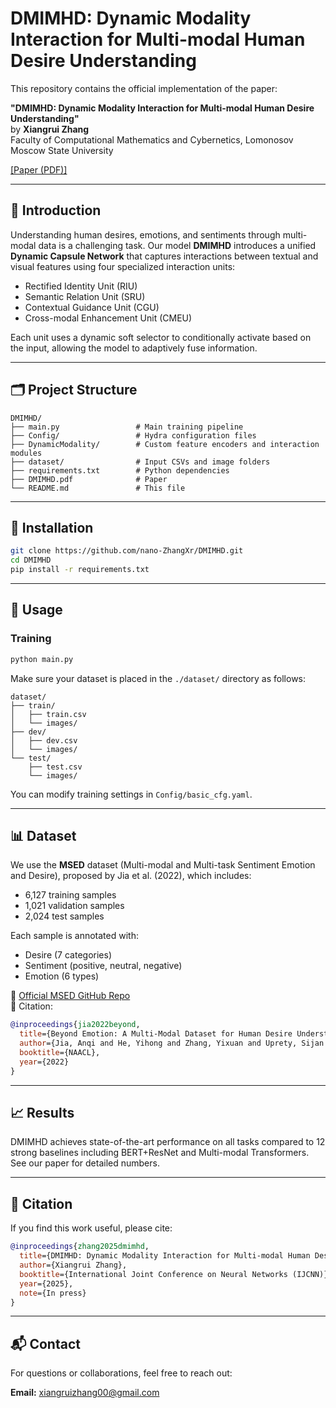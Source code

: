 # DMIMHD: Dynamic Modality Interaction for Multi-modal Human Desire Understanding

This repository contains the official implementation of the paper:

**"DMIMHD: Dynamic Modality Interaction for Multi-modal Human Desire Understanding"**  
by **Xiangrui Zhang**  
Faculty of Computational Mathematics and Cybernetics, Lomonosov Moscow State University

[[Paper (PDF)]](./DMIMHD.pdf)

---

## 🧠 Introduction

Understanding human desires, emotions, and sentiments through multi-modal data is a challenging task. Our model **DMIMHD** introduces a unified **Dynamic Capsule Network** that captures interactions between textual and visual features using four specialized interaction units:
- Rectified Identity Unit (RIU)
- Semantic Relation Unit (SRU)
- Contextual Guidance Unit (CGU)
- Cross-modal Enhancement Unit (CMEU)

Each unit uses a dynamic soft selector to conditionally activate based on the input, allowing the model to adaptively fuse information.

---

## 🗂️ Project Structure

```
DMIMHD/
├── main.py                 # Main training pipeline
├── Config/                 # Hydra configuration files
├── DynamicModality/        # Custom feature encoders and interaction modules
├── dataset/                # Input CSVs and image folders
├── requirements.txt        # Python dependencies
├── DMIMHD.pdf              # Paper
└── README.md               # This file
```

---

## 🔧 Installation

```bash
git clone https://github.com/nano-ZhangXr/DMIMHD.git
cd DMIMHD
pip install -r requirements.txt
```

---

## 🚀 Usage

### Training

```bash
python main.py
```

Make sure your dataset is placed in the `./dataset/` directory as follows:

```
dataset/
├── train/
│   ├── train.csv
│   └── images/
├── dev/
│   ├── dev.csv
│   └── images/
└── test/
    ├── test.csv
    └── images/
```

You can modify training settings in `Config/basic_cfg.yaml`.

---

## 📊 Dataset

We use the **MSED** dataset (Multi-modal and Multi-task Sentiment Emotion and Desire), proposed by Jia et al. (2022), which includes:
- 6,127 training samples
- 1,021 validation samples
- 2,024 test samples

Each sample is annotated with:
- Desire (7 categories)
- Sentiment (positive, neutral, negative)
- Emotion (6 types)

📎 [Official MSED GitHub Repo](https://github.com/MSEDdataset/MSED)  
📄 Citation:
```bibtex
@inproceedings{jia2022beyond,
  title={Beyond Emotion: A Multi-Modal Dataset for Human Desire Understanding},
  author={Jia, Anqi and He, Yihong and Zhang, Yixuan and Uprety, Sijan and Song, Dawei and Lioma, Christina},
  booktitle={NAACL},
  year={2022}
}
```

---

## 📈 Results

DMIMHD achieves state-of-the-art performance on all tasks compared to 12 strong baselines including BERT+ResNet and Multi-modal Transformers. See our paper for detailed numbers.

---

## 📄 Citation

If you find this work useful, please cite:

```bibtex
@inproceedings{zhang2025dmimhd,
  title={DMIMHD: Dynamic Modality Interaction for Multi-modal Human Desire Understanding},
  author={Xiangrui Zhang},
  booktitle={International Joint Conference on Neural Networks (IJCNN)},
  year={2025},
  note={In press}
}
```

---

## 📬 Contact

For questions or collaborations, feel free to reach out:

**Email:** xiangruizhang00@gmail.com
